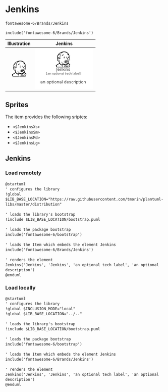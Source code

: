 # Jenkins


```text
fontawesome-6/Brands/Jenkins
```

```text
include('fontawesome-6/Brands/Jenkins')
```



| Illustration | Jenkins |
| :---: | :---: |
| ![illustration for Illustration](../../fontawesome-6/Brands/Jenkins.png) | ![illustration for Jenkins](../../fontawesome-6/Brands/Jenkins.Local.png) |



## Sprites
The item provides the following sriptes:

- `<$JenkinsXs>`
- `<$JenkinsSm>`
- `<$JenkinsMd>`
- `<$JenkinsLg>`





## Jenkins

### Load remotely
```plantuml
@startuml
' configures the library
!global $LIB_BASE_LOCATION="https://raw.githubusercontent.com/tmorin/plantuml-libs/master/distribution"

' loads the library's bootstrap
!include $LIB_BASE_LOCATION/bootstrap.puml

' loads the package bootstrap
include('fontawesome-6/bootstrap')

' loads the Item which embeds the element Jenkins
include('fontawesome-6/Brands/Jenkins')

' renders the element
Jenkins('Jenkins', 'Jenkins', 'an optional tech label', 'an optional description')
@enduml
```

### Load locally
```plantuml
@startuml
' configures the library
!global $INCLUSION_MODE="local"
!global $LIB_BASE_LOCATION="../.."

' loads the library's bootstrap
!include $LIB_BASE_LOCATION/bootstrap.puml

' loads the package bootstrap
include('fontawesome-6/bootstrap')

' loads the Item which embeds the element Jenkins
include('fontawesome-6/Brands/Jenkins')

' renders the element
Jenkins('Jenkins', 'Jenkins', 'an optional tech label', 'an optional description')
@enduml
```

